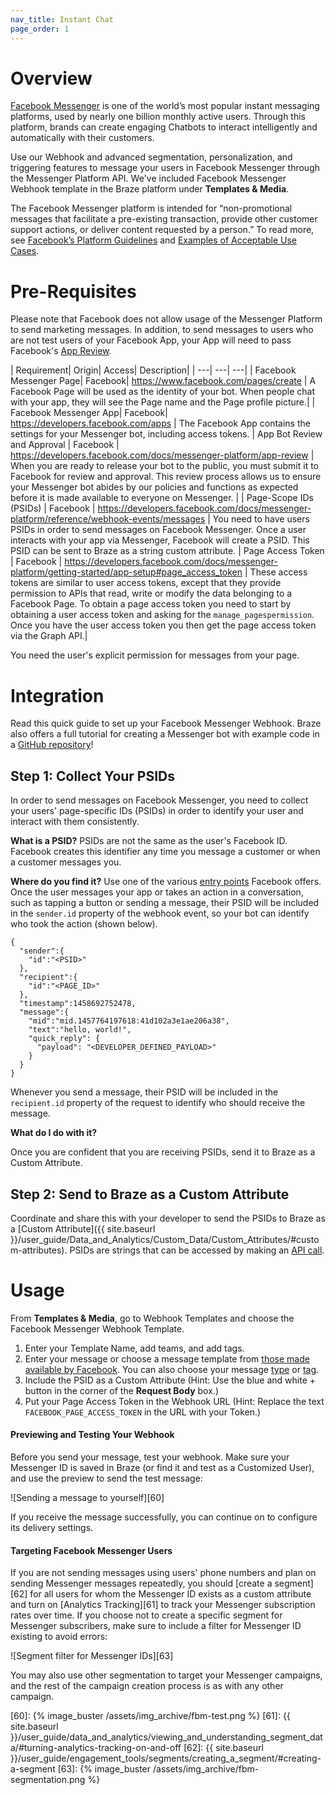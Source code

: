 ```yaml
---
nav_title: Instant Chat
page_order: 1
---
```

# Overview

[Facebook Messenger](https://developers.facebook.com/docs/messenger-platform/) is one of the world’s most popular instant messaging platforms, used by nearly one billion monthly active users. Through this platform, brands can create engaging Chatbots to interact intelligently and automatically with their customers.

Use our Webhook and advanced segmentation, personalization, and triggering features to message your users in Facebook Messenger through the Messenger Platform API. We've included Facebook Messenger Webhook template in the Braze platform under __Templates & Media__.

The Facebook Messenger platform is intended for “non-promotional messages that facilitate a pre-existing transaction, provide other customer support actions, or deliver content requested by a person.” To read more, see [Facebook’s Platform Guidelines](https://developers.facebook.com/docs/messenger-platform/guidelines) and [Examples of Acceptable Use Cases](https://developers.facebook.com/docs/messenger-platform/app-review#examples_acceptable).

# Pre-Requisites

Please note that Facebook does not allow usage of the Messenger Platform to send marketing messages. In addition, to send messages to users who are not test users of your Facebook App, your App will need to pass Facebook's [App Review](https://developers.facebook.com/docs/messenger-platform/app-review).

| Requirement| Origin| Access| Description|
| ---| ---| ---|
| Facebook Messenger Page| Facebook| https://www.facebook.com/pages/create | A Facebook Page will be used as the identity of your bot. When people chat with your app, they will see the Page name and the Page profile picture.|
| Facebook Messenger App| Facebook| https://developers.facebook.com/apps | The Facebook App contains the settings for your Messenger bot, including access tokens.
| App Bot Review and Approval | Facebook | https://developers.facebook.com/docs/messenger-platform/app-review | When you are ready to release your bot to the public, you must submit it to Facebook for review and approval. This review process allows us to ensure your Messenger bot abides by our policies and functions as expected before it is made available to everyone on Messenger. |
| Page-Scope IDs (PSIDs) | Facebook | https://developers.facebook.com/docs/messenger-platform/reference/webhook-events/messages | You need to have users PSIDs in order to send messages on Facebook Messenger. Once a user interacts with  your app via Messenger, Facebook will create a PSID. This PSID can be sent to Braze as a string custom attribute.
| Page Access Token | Facebook | https://developers.facebook.com/docs/messenger-platform/getting-started/app-setup#page_access_token | These access tokens are similar to user access tokens, except that they provide permission to APIs that read, write or modify the data belonging to a Facebook Page. To obtain a page access token you need to start by obtaining a user access token and asking for the `manage_pagespermission`. Once you have the user access token you then get the page access token via the Graph API.|

You need the user's explicit permission for messages from your page.

# Integration

Read this quick guide to set up your Facebook Messenger Webhook. Braze also offers a full tutorial for creating a Messenger bot with example code in a [GitHub repository](https://github.com/Appboy/appboy-fb-messenger-bot)!

## Step 1: Collect Your PSIDs

In order to send messages on Facebook Messenger, you need to collect your users' page-specific IDs (PSIDs) in order to identify your user and interact with them consistently.

__What is a PSID?__
PSIDs are not the same as the user's Facebook ID. Facebook creates this identifier any time you message a customer or when a customer messages you.

__Where do you find it?__
Use one of the various [entry points](https://developers.facebook.com/docs/messenger-platform/discovery) Facebook offers. Once the user messages your app or takes an action in a conversation, such as tapping a button or sending a message, their PSID will be included in the `sender.id` property of the webhook event, so your bot can identify who took the action (shown below).

```
{
  "sender":{
    "id":"<PSID>"
  },
  "recipient":{
    "id":"<PAGE_ID>"
  },
  "timestamp":1458692752478,
  "message":{
    "mid":"mid.1457764197618:41d102a3e1ae206a38",
    "text":"hello, world!",
    "quick_reply": {
      "payload": "<DEVELOPER_DEFINED_PAYLOAD>"
    }
  }
}
```

Whenever you send a message, their PSID will be included in the `recipient.id` property of the request to identify who should receive the message.

__What do I do with it?__

Once you are confident that you are receiving PSIDs, send it to Braze as a Custom Attribute.

## Step 2: Send to Braze as a Custom Attribute

Coordinate and share this with your developer to send the PSIDs to Braze as a [Custom Attribute]({{ site.baseurl }}/user_guide/Data_and_Analytics/Custom_Data/Custom_Attributes/#custom-attributes). PSIDs are strings that can be accessed by making an [API call](https://developers.facebook.com/docs/messenger-platform/reference/send-api).

# Usage

From __Templates & Media__, go to Webhook Templates and choose the Facebook Messenger Webhook Template.

1. Enter your Template Name, add teams, and add tags.
2. Enter your message or choose a message template from [those made available by Facebook](https://developers.facebook.com/docs/messenger-platform/reference/webhook-events/messages). You can also choose your message [type](https://developers.facebook.com/docs/messenger-platform/send-messages#message_types) or [tag](https://developers.facebook.com/docs/messenger-platform/send-messages/message-tags).
3. Include the PSID as a Custom Attribute (Hint: Use the blue and white + button in the corner of the __Request Body__ box.)
3. Put your Page Access Token in the Webhook URL (Hint: Replace the text `FACEBOOK_PAGE_ACCESS_TOKEN` in the URL with your Token.)

#### Previewing and Testing Your Webhook

Before you send your message, test your webhook. Make sure your Messenger ID is saved in Braze (or find it and test as a Customized User), and use the preview to send the test message:

![Sending a message to yourself][60]

If you receive the message successfully, you can continue on to configure its delivery settings.

#### Targeting Facebook Messenger Users

If you are not sending messages using users' phone numbers and plan on sending Messenger messages repeatedly, you should [create a segment][62] for all users for whom the Messenger ID exists as a custom attribute and turn on [Analytics Tracking][61] to track your Messenger subscription rates over time. If you choose not to create a specific segment for Messenger subscribers, make sure to include a filter for Messenger ID existing to avoid errors:

![Segment filter for Messenger IDs][63]

You may also use other segmentation to target your Messenger campaigns, and the rest of the campaign creation process is as with any other campaign.


[60]: {% image_buster /assets/img_archive/fbm-test.png %}
[61]: {{ site.baseurl }}/user_guide/data_and_analytics/viewing_and_understanding_segment_data/#turning-analytics-tracking-on-and-off
[62]: {{ site.baseurl }}/user_guide/engagement_tools/segments/creating_a_segment/#creating-a-segment
[63]: {% image_buster /assets/img_archive/fbm-segmentation.png %}
